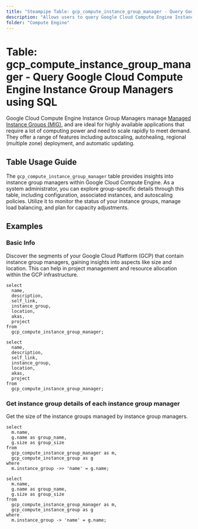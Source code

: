 ```yaml
---
title: "Steampipe Table: gcp_compute_instance_group_manager - Query Google Cloud Compute Engine Instance Group Managers using SQL"
description: "Allows users to query Google Cloud Compute Engine Instance Group Managers, providing insights into the configuration, status, and properties of these group managers."
folder: "Compute Engine"
---
```


# Table: gcp_compute_instance_group_manager - Query Google Cloud Compute Engine Instance Group Managers using SQL

Google Cloud Compute Engine Instance Group Managers manage [Managed Instance Groups (MIG)](https://cloud.google.com/compute/docs/instance-groups#managed_instance_groups), and are ideal for highly available applications that require a lot of computing power and need to scale rapidly to meet demand. They offer a range of features including autoscaling, autohealing, regional (multiple zone) deployment, and automatic updating.

## Table Usage Guide

The `gcp_compute_instance_group_manager` table provides insights into instance group managers within Google Cloud Compute Engine. As a system administrator, you can explore group-specific details through this table, including configuration, associated instances, and autoscaling policies. Utilize it to monitor the status of your instance groups, manage load balancing, and plan for capacity adjustments.

## Examples

### Basic Info
Discover the segments of your Google Cloud Platform (GCP) that contain instance group managers, gaining insights into aspects like size and location. This can help in project management and resource allocation within the GCP infrastructure.

```sql+postgres
select
  name,
  description,
  self_link,
  instance_group,
  location,
  akas,
  project
from
  gcp_compute_instance_group_manager;
```

```sql+sqlite
select
  name,
  description,
  self_link,
  instance_group,
  location,
  akas,
  project
from
  gcp_compute_instance_group_manager;
```

### Get instance group details of each instance group manager
Get the size of the instance groups managed by instance group managers.

```sql+postgres
select
  m.name,
  g.name as group_name,
  g.size as group_size
from
  gcp_compute_instance_group_manager as m,
  gcp_compute_instance_group as g
where
  m.instance_group ->> 'name' = g.name;
```

```sql+sqlite
select
  m.name,
  g.name as group_name,
  g.size as group_size
from
  gcp_compute_instance_group_manager as m,
  gcp_compute_instance_group as g
where
  m.instance_group -> 'name' = g.name;
```
